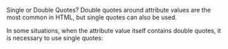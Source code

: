 Single or Double Quotes?
Double quotes around attribute values are the most common in HTML, but single quotes can also be used.

In some situations, when the attribute value itself contains double quotes, it is necessary to use single quotes:
